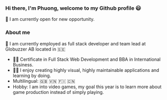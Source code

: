 ### Hi there, I'm Phuong, welcome to my Github profile :smiley:
  🔭 I am currently open for new opportunity.
  
### About me
   :office: I am currently employed as full stack developer and team lead at Globuzzer AB located in :sweden:
  - :woman_student: Certificate in Full Stack Web Development and BBA in International Business.
  - :mage_woman: I enjoy creating highly visual, highly maintainable applications and learning by doing.
  - Multilingual: :gb: :vietnam: :finland: :cn:
  - Hobby: I am into video games, my goal this year is to learn more about game production instead of simply playing.
